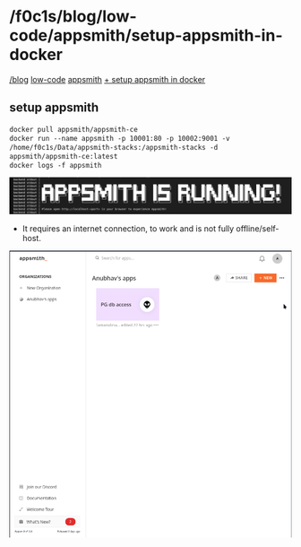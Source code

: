 <html lang="en">
<head>
    <meta charset="UTF-8">
    <meta name="viewport" content="width=device-width, initial-scale=1">
    <title>blog.f0c1s.com/low-code/appsmith/setup-appsmith-in-docker</title>
    <link rel="stylesheet" href="../../../index.css"/>
    <script src="../../../setup.js" async></script>
</head>
<body onload="setup()">
<h1>
    /f0c1s/blog/low-code/appsmith/setup-appsmith-in-docker
</h1>
<nav>
    <a href="../../../index.html">/blog</a>
    <a href="../../../low-code/index.html">low-code</a>
    <a href="../../../low-code/appsmith/index.html">appsmith</a>
    <a href="../../../low-code/appsmith/setup/setup-appsmith-in-docker.html">+ setup appsmith in docker</a>

</nav>

## setup appsmith

```shell
docker pull appsmith/appsmith-ce
docker run --name appsmith -p 10001:80 -p 10002:9001 -v /home/f0c1s/Data/appsmith-stacks:/appsmith-stacks -d appsmith/appsmith-ce:latest
docker logs -f appsmith
```

![1.appsmith-is-running](1.appsmith-is-running.png)

- It requires an internet connection, to work and is not fully offline/self-host.

![2.running-app](2.running-app.png)

</body>
</html>
